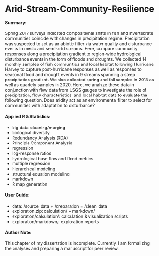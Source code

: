 # Arid-Stream-Community-Resilience

#### Summary:
Spring 2017 surveys indicated compositional shifts in fish and invertebrate communities coincide with changes in precipitation regime. Precipitation was suspected to act as an abiotic filter via water quality and disturbance events in mesic and semi-arid streams. Here, compare community responses along a precipitation gradient to region-wide hydrological disturbance events in the form of floods and droughts. We collected 14 monthly samples of fish communities and local habitat following Hurricane Harvey to capture post-hurricane responses as well as responses to seasonal flood and drought events in 9 streams spanning a steep precipitation gradient. We also collected spring and fall samples in 2018 as well as quartely samples in 2020. Here, we analyze these data in conjunction with flow data from USGS gauges to investigate the role of precipitation, flow characteristics, and local habitat data to evaluate the following question. Does aridity act as an environmental filter to select for communities with adaptation to disturbance?

#### Applied R & Statistics:
- big data-cleaning/merging
- biological diversity
- Redundancy Analysis (RDA)
- Principle Component Analysis
- regression
- log-response ratios
- hydrological base flow and flood metrics
- multiple regression
- hierarchical modeling
- structural equation modeling
- markdown
- R map generation

#### User Guide:
- data: /source_data + /preparation = /clean_data
- exploration.zip: calculation/ + markdown/
- exploration/calculation/: calculation & visualization scripts 
- exploration/markdown/: exploration reports

#### Author Note:
This chapter of my dissertation is incomplete. Currently, I am formalizing the analyses and preparing a manuscript for peer review.
